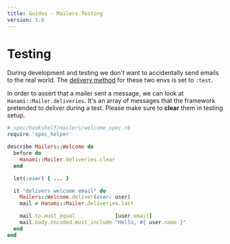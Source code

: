 ```yaml
---
title: Guides - Mailers Testing
version: 1.0
---
```


# Testing

During development and testing we don't want to accidentally send emails to the real world.
The [delivery method](/guides/1.0/mailers/delivery) for these two envs is set to `:test`.

In order to assert that a mailer sent a message, we can look at `Hanami::Mailer.deliveries`.
It's an array of messages that the framework pretended to deliver during a test.
Please make sure to **clear** them in testing setup.

```ruby
# spec/bookshelf/mailers/welcome_spec.rb
require 'spec_helper'

describe Mailers::Welcome do
  before do
    Hanami::Mailer.deliveries.clear
  end

  let(:user) { ... }

  it "delivers welcome email" do
    Mailers::Welcome.deliver(user: user)
    mail = Hanami::Mailer.deliveries.last

    mail.to.must_equal             [user.email]
    mail.body.encoded.must_include "Hello, #{ user.name }"
  end
end
```

